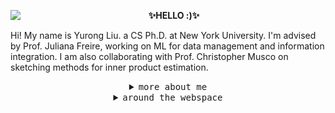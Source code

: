 <p align="left">
<img src="https://user-images.githubusercontent.com/15952538/130867366-bd9cc865-f327-4be0-a893-16eda6d6ea26.gif" align="left">
<p align="center"><strong>✨HELLO :)✨</strong></p>
<p align="left">Hi! My name is Yurong Liu. a CS Ph.D. at New York University. I'm advised by Prof. Juliana Freire, working on ML for data management and information integration. I am also collaborating with Prof. Christopher Musco on sketching methods for inner product estimation.</p>
</p>
<details>
<summary align="center"><samp>more about me</samp></summary>
  <p align="center">
    Previously, I jointly pursued an Honors B.S. in Computer Science and an Honors B.A. in Mathematics at the University of Rochester, where I was fortunate to have worked with  Prof. Fatemeh Nargesian, Prof.  Daniel Stefankovic, and Prof. Jiebo Luo.
</details>

<details>
<summary align="center"><samp>around the webspace</samp></summary>    
  <p align="center">
  <a href="github.com/lyrain2001"><kbd>maybe my website?</kbd></a>
  </p>
  
  <p align="center">🌟inspired by <a href="https://github.com/chumbud">chumbud</a> and <a https://github.com/Ireneruru>Ireneruru.</a>🌟</p></p>
</details>
